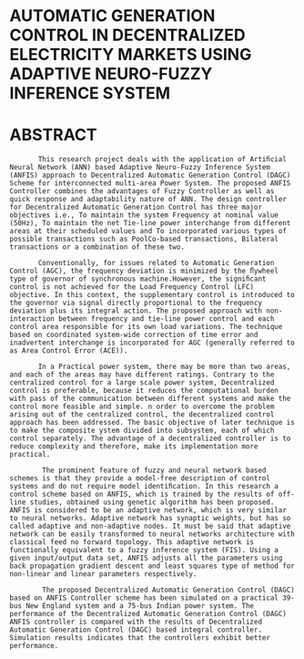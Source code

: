 # AUTOMATIC GENERATION CONTROL IN DECENTRALIZED ELECTRICITY MARKETS USING ADAPTIVE NEURO-FUZZY INFERENCE SYSTEM

# ABSTRACT 

           This research project deals with the application of Artiﬁcial Neural Network (ANN) based Adaptive Neuro-Fuzzy Inference System (ANFIS) approach to Decentralized Automatic Generation Control (DAGC) Scheme for interconnected multi-area Power System. The proposed ANFIS Controller combines the advantages of Fuzzy Controller as well as quick response and adaptability nature of ANN. The design controller for Decentralized Automatic Generation Control has three major objectives i.e., To maintain the system Frequency at nominal value (50Hz), To maintain the net Tie-line power interchange from different areas at their scheduled values and To incorporated various types of possible transactions such as PoolCo-based transactions, Bilateral transactions or a combination of these two.

           Conventionally, for issues related to Automatic Generation Control (AGC), the frequency deviation is minimized by the ﬂywheel type of governor of synchronous machine.However, the signiﬁcant control is not achieved for the Load Frequency Control (LFC) objective. In this context, the supplementary control is introduced to the governor via signal directly proportional to the frequency deviation plus its integral action. The proposed approach with non-interaction between frequency and tie-line power control and each control area responsible for its own load variations. The technique based on coordinated system-wide correction of time error and inadvertent interchange is incorporated for AGC (generally referred to as Area Control Error (ACE)).

           In a Practical power system, there may be more than two areas, and each of the areas may have different ratings. Contrary to the centralized control for a large scale power system, Decentralized control is preferable, because it reduces the computational burden with pass of the communication between different systems and make the control more feasible and simple. n order to overcome the problem arising out of the centralized control, the decentralized control approach has been addressed. The basic objective of later technique is to make the composite ystem divided into subsystem, each of which control separately. The advantage of a decentralized controller is to reduce complexity and therefore, make its implementation more practical.
               
            The prominent feature of fuzzy and neural network based schemes is that they provide a model-free description of control systems and do not require model identiﬁcation. In this research a control scheme based on ANFIS, which is trained by the results of off-line studies, obtained using genetic algorithm has been proposed. ANFIS is considered to be an adaptive network, which is very similar to neural networks. Adaptive network has synaptic weights, but has so called adaptive and non-adaptive nodes. It must be said that adaptive network can be easily transformed to neural networks architecture with classical feed no forward topology. This adaptive network is functionally equivalent to a fuzzy inference system (FIS). Using a given input/output data set, ANFIS adjusts all the parameters using back propagation gradient descent and least squares type of method for non-linear and linear parameters respectively.
                
            The proposed Decentralized Automatic Generation Control (DAGC) based on ANFIS Controller scheme has been simulated on a practical 39-bus New England system and a 75-bus Indian power system. The performance of the Decentralized Automatic Generation Control (DAGC) ANFIS controller is compared with the results of Decentralized Automatic Generation Control (DAGC) based integral controller. Simulation results indicates that the controllers exhibit better performance.

